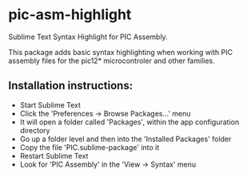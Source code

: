 pic-asm-highlight
=================

Sublime Text Syntax Highlight for PIC Assembly.

This package adds basic syntax highlighting when working with PIC assembly files for the pic12* microcontroler and other families.


Installation instructions:
--------------------------

- Start Sublime Text
- Click the 'Preferences -> Browse Packages…' menu
- It will open a folder called 'Packages', within the app configuration directory
- Go up a folder level and then into the 'Installed Packages' folder
- Copy the file 'PIC.sublime-package' into it
- Restart Sublime Text
- Look for 'PIC Assembly' in the 'View -> Syntax' menu
